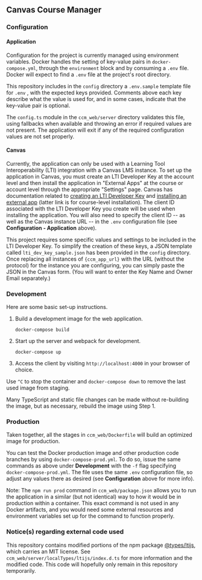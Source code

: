 ## Canvas Course Manager

### Configuration

#### Application

Configuration for the project is currently managed using environment variables.
Docker handles the setting of key-value pairs in `docker-compose.yml`,
through the `environment` block and by consuming a `.env` file.
Docker will expect to find a `.env` file at the project's root directory.

This repository includes in the `config` directory a `.env.sample` template file for `.env` ,
with the expected keys provided. Comments above each key describe what the value is used for,
and in some cases, indicate that the key-value pair is optional.

The `config.ts` module in the `ccm_web/server` directory validates this file,
using fallbacks when available and throwing an error if required values are not present.
The application will exit if any of the required configuration values are not set properly.

#### Canvas

Currently, the application can only be used with a Learning Tool Interoperability (LTI)
integration with a Canvas LMS instance. To set up the application in Canvas,
you must create an LTI Developer Key at the account level and then install the application
in "External Apps" at the course or account level through the appropriate "Settings" page.
Canvas has documentation related to
[creating an LTI Developer Key](https://community.canvaslms.com/t5/Admin-Guide/How-do-I-configure-an-LTI-key-for-an-account/ta-p/140)
and [installing an external app](https://community.canvaslms.com/t5/Instructor-Guide/How-do-I-configure-an-external-app-for-a-course-using-a-client/ta-p/1071)
(latter link is for course-level installation).
The client ID associated with the LTI Developer Key you create will be used when installing the application.
You will also need to specify the client ID -- as well as the Canvas instance URL -- in the `.env` configuration file
(see **Configuration - Application** above).

This project requires some specific values and settings to be included in the LTI Developer Key.
To simplify the creation of these keys, a JSON template called `lti_dev_key_sample.json` has
been provided in the `config` directory. Once replacing all instances of `{ccm_app_url}` with
the URL (without the protocol) for the instance you are configuring,
you can simply paste the JSON in the Canvas form.
(You will want to enter the Key Name and Owner Email separately.)

### Development

Here are some basic set-up instructions.

1. Build a development image for the web application.
    ```
    docker-compose build
    ```

2. Start up the server and webpack for development.
    ```
    docker-compose up
    ```

3. Access the client by visiting `http://localhost:4000` in your browser of choice.

Use `^C` to stop the container and `docker-compose down` to remove the last used image from staging.

Many TypeScript and static file changes can be made without re-building the image,
but as necessary, rebuild the image using Step 1.

### Production

Taken together, all the stages in `ccm_web/Dockerfile` will build an optimized image for production.

You can test the Docker production image and other production code branches by using `docker-compose-prod.yml`.
To do so, issue the same commands as above under **Development**
with the `-f` flag specifying `docker-compose-prod.yml`.
The file uses the same `.env` configuration file, so adjust any values there as desired
(see **Configuration** above for more info).

Note: The `npm run prod` command in `ccm_web/package.json` allows you to run the application
in a similar (but not identical) way to how it would be in production within a container.
This exact command is not used in any Docker artifacts, and you would need some external
resources and environment variables set up for the command to function properly.

### Notice(s) regarding external code used

This repository contains modified portions of the npm package
[@types/ltijs](https://www.npmjs.com/package/@types/ltijs), which carries an MIT license.
See `ccm_web/server/localTypes/ltijs/index.d.ts` for more information and the modified code.
This code will hopefully only remain in this repository temporarily.
